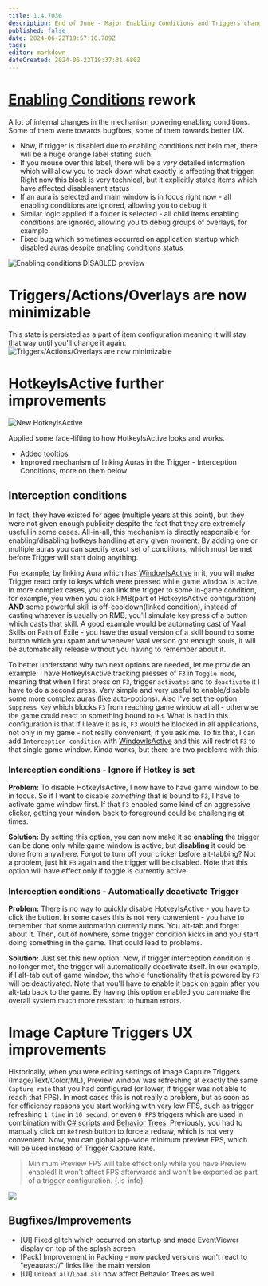 ```yaml
---
title: 1.4.7036
description: End of June - Major Enabling Conditions and Triggers changes
published: false
date: 2024-06-22T19:57:10.789Z
tags: 
editor: markdown
dateCreated: 2024-06-22T19:37:31.680Z
---
```


# [Enabling Conditions](/en/features/enabling-conditions) rework
A lot of internal changes in the mechanism powering enabling conditions. Some of them were towards bugfixes, some of them towards better UX.

- Now, if trigger is disabled due to enabling conditions not bein met, there will be a huge orange label stating such. 
- If you mouse over this label, there will be a *very* detailed information which will allow you to track down what exactly is affecting that trigger. Right now this block is very technical, but it explicitly states items which have affected disablement status
- If an aura is selected and main window is in focus right now - all enabling conditions are ignored, allowing you to debug it
- Similar logic applied if a folder is selected - all child items enabling conditions are ignored, allowing you to debug groups of overlays, for example
- Fixed bug which sometimes occurred on application startup which disabled auras despite enabling conditions status

![Enabling conditions DISABLED preview](https://s3.eyeauras.net/media/2024/06/EyeAuras_q36at36WkBf43myU.png)

# Triggers/Actions/Overlays are now minimizable
This state is persisted as a part of item configuration meaning it will stay that way until you'll change it again.
![Triggers/Actions/Overlays are now minimizable](https://s3.eyeauras.net/media/2024/06/EyeAuras_Nbo9rjSiy906CTC1.png)

# [HotkeyIsActive](/en/triggers/hotkey-is-active) further improvements
![New HotkeyIsActive](https://s3.eyeauras.net/media/2024/06/EyeAuras_tamGDBtZFzTqqvoW.png)

Applied some face-lifting to how HotkeyIsActive looks and works. 
- Added tooltips 
- Improved mechanism of linking Auras in the Trigger - Interception Conditions, more on them below

## Interception conditions
In fact, they have existed for ages (multiple years at this point), but they were not given enough publicity despite the fact that they are extremely useful in some cases.
All-in-all, this mechanism is directly responsible for enabling/disabling hotkeys handling at any given moment. By adding one or multiple auras you can specify exact set of conditions, which must be met before Trigger will start doing anything. 

For example, by linking Aura which has [WindowIsActive](/en/triggers/window-is-active) in it, you will make Trigger react only to keys which were pressed while game window is active.
In more complex cases, you can link the trigger to some in-game condition, for example, you when you click RMB(part of HotkeyIsActive configuration) **AND** some powerful skill is off-cooldown(linked condition), instead of casting whatever is usually on RMB, you'll simulate key press of a button which casts that skill. A good example would be automating cast of Vaal Skills on Path of Exile - you have the usual version of a skill bound to some button which you spam and whenever Vaal version got enough souls, it will be automatically release without you having to remember about it.

To better understand why two next options are needed, let me provide an example:
I have HotkeyIsActive tracking presses of `F3` in `Toggle mode`, meaning that when I first press on `F3`, trigger `activates` and to `deactivate` it I have to do a second press. Very simple and very useful to enable/disable some more complex auras (like auto-potions). Also I've set the option `Suppress Key` which blocks `F3` from reaching game window at all - otherwise the game could react to something bound to `F3`. What is bad in this configuration is that if I leave it as is, `F3` would be blocked in all applications, not only in my game - not really convenient, if you ask me. 
To fix that, I can add `Interception condition` with [WindowIsActive](/en/triggers/window-is-active) and this will restrict `F3` to that single game window. Kinda works, but there are two problems with this:

### Interception conditions - Ignore if Hotkey is set
**Problem:** 
To disable HotkeyIsActive, I now have to have game window to be in focus. So if I want to disable _something_ that is bound to `F3`, I have to activate game window first. If that `F3` enabled some kind of an aggressive clicker, getting your window back to foreground could be challenging at times. 

**Solution:** 
By setting this option, you can now make it so **enabling** the trigger can be done only while game window is active, but **disabling** it could be done from anywhere. Forgot to turn off your clicker before alt-tabbing? Not a problem, just hit `F3` again and the trigger will be disabled. 
Note that this option will have effect only if toggle is currently active.

### Interception conditions - Automatically deactivate Trigger
**Problem:**
There is no way to quickly disable HotkeyIsActive - you have to click the button. In some cases this is not very convenient - you have to remember that some automation currently runs. You alt-tab and forget about it. Then, out of nowhere, some trigger condition kicks in and you start doing something in the game. That could lead to problems.
 
**Solution:**
Just set this new option. Now, if trigger interception condition is no longer met, the trigger will automatically deactivate itself. In our example, if I alt-tab out of game window, the whole functionality that is powered by `F3` will be deactivated. Note that you'll have to enable it back on again after you alt-tab back to the game. By having this option enabled you can make the overall system much more resistant to human errors.

# Image Capture Triggers UX improvements
Historically, when you were editing settings of Image Capture Triggers (Image/Text/Color/ML), Preview window was refreshing at exactly the same `Capture rate` that you had configured (or lower, if trigger was not able to reach that FPS). In most cases this is not really a problem, but as soon as for efficiency reasons you start working with very low FPS, such as trigger refreshing `1 time` in `10 second`, or even `0 FPS` triggers which are used in combination with [C# scripts](/en/scripting/getting-started) and [Behavior Trees](/en/behavior-trees/gettings-started). Previously, you had to manually click on `Refresh` button to force a redraw, which is not very convenient. Now, you can global app-wide minimum preview FPS, which will be used instead of Trigger Capture Rate. 

> Minimum Preview FPS will take effect only while you have Preview enabled! It won't affect FPS afterwards and won't be exported as part of a trigger configuration.
{.is-info}

![](https://s3.eyeauras.net/media/2024/06/EyeAuras_ne0AQtHXACipv7AM.png)


## Bugfixes/Improvements
- [UI] Fixed glitch which occurred on startup and made EventViewer display on top of the splash screen
- [Pack] Improvement in Packing - now packed versions won't react to "eyeauras://" links like the main version
- [UI] `Unload all`/`Load all` now affect Behavior Trees as well


